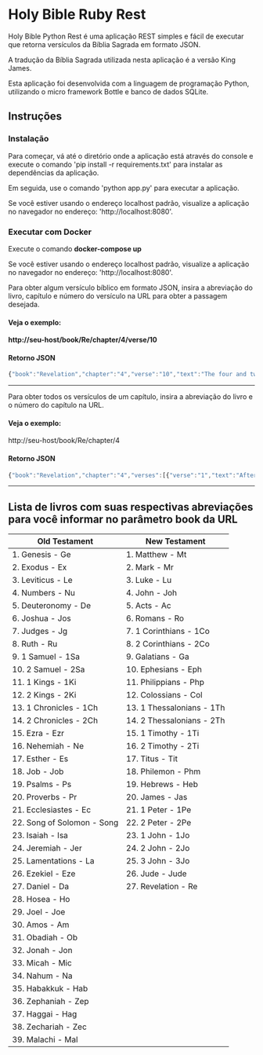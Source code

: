 # Holy Bible Ruby Rest 

Holy Bible Python Rest é uma aplicação REST simples e fácil de executar que retorna versículos da Bíblia Sagrada em formato JSON. 

A tradução da Bíblia Sagrada utilizada nesta aplicação é a versão King James. 

Esta aplicação foi desenvolvida com a linguagem de programação Python, utilizando o micro framework Bottle e banco de dados SQLite. 

## Instruções 

### Instalação 

Para começar, vá até o diretório onde a aplicação está através do console e execute o comando 'pip install -r requirements.txt' para instalar as dependências da aplicação.

Em seguida, use o comando 'python app.py' para executar a aplicação.

Se você estiver usando o endereço localhost padrão, visualize a aplicação no navegador no endereço: 'http://localhost:8080'.

### Executar com Docker 
Execute o comando 
**docker-compose up**

Se você estiver usando o endereço localhost padrão, visualize a aplicação no navegador no endereço: 'http://localhost:8080'. 

Para obter algum versículo bíblico em formato JSON, insira a abreviação do livro, capítulo e número do versículo na URL para obter a passagem desejada. 

#### Veja o exemplo: 
**http://seu-host/book/Re/chapter/4/verse/10**

#### Retorno JSON

```javascript
{"book":"Revelation","chapter":"4","verse":"10","text":"The four and twenty elders fall down before him that sat on the throne, and worship him that liveth for ever and ever, and cast their crowns before the throne, saying,"}
```
---

Para obter todos os versículos de um capítulo, insira a abreviação do livro e o número do capítulo na URL. 

#### Veja o exemplo:
http://seu-host/book/Re/chapter/4

#### Retorno JSON

```javascript
{"book":"Revelation","chapter":"4","verses":[{"verse":"1","text":"After this I looked, and, behold, a door [was] opened in heaven: and the first voice which I heard [was] as it were of a trumpet talking with me; which said, Come up hither, and I will shew thee things which must be hereafter."},{"verse":"2","text":"And immediately I was in the spirit: and, behold, a throne was set in heaven, and [one] sat on the throne."},{"verse":"3","text":"And he that sat was to look upon like a jasper and a sardine stone: and [there was] a rainbow round about the throne, in sight like unto an emerald."},{"verse":"4","text":"And round about the throne [were] four and twenty seats: and upon the seats I saw four and twenty elders sitting, clothed in white raiment; and they had on their heads crowns of gold."},{"verse":"5","text":"And out of the throne proceeded lightnings and thunderings and voices: and [there were] seven lamps of fire burning before the throne, which are the seven Spirits of God."},{"verse":"6","text":"And before the throne [there was] a sea of glass like unto crystal: and in the midst of the throne, and round about the throne, [were] four beasts full of eyes before and behind."},{"verse":"7","text":"And the first beast [was] like a lion, and the second beast like a calf, and the third beast had a face as a man, and the fourth beast [was] like a flying eagle."},{"verse":"8","text":"And the four beasts had each of them six wings about [him]; and [they were] full of eyes within: and they rest not day and night, saying, Holy, holy, holy, Lord God Almighty, which was, and is, and is to come."},{"verse":"9","text":"And when those beasts give glory and honour and thanks to him that sat on the throne, who liveth for ever and ever,"},{"verse":"10","text":"The four and twenty elders fall down before him that sat on the throne, and worship him that liveth for ever and ever, and cast their crowns before the throne, saying,"},{"verse":"11","text":"Thou art worthy, O Lord, to receive glory and honour and power: for thou hast created all things, and for thy pleasure they are and were created."}]}
```
---

## Lista de livros com suas respectivas abreviações para você informar no parâmetro book da URL 

| Old Testament               | New Testament              |
| --------------------------- | -------------------------- |
| 1. Genesis - Ge             | 1. Matthew - Mt            |
| 2. Exodus - Ex              | 2. Mark - Mr               |
| 3. Leviticus - Le           | 3. Luke - Lu               |
| 4. Numbers - Nu             | 4. John - Joh              |
| 5. Deuteronomy - De         | 5. Acts - Ac               |
| 6. Joshua - Jos             | 6. Romans - Ro             |
| 7. Judges - Jg              | 7. 1 Corinthians - 1Co     |
| 8. Ruth - Ru                | 8. 2 Corinthians - 2Co     |
| 9. 1 Samuel - 1Sa           | 9. Galatians - Ga          |
| 10. 2 Samuel - 2Sa          | 10. Ephesians - Eph        |
| 11. 1 Kings - 1Ki           | 11. Philippians - Php      |
| 12. 2 Kings - 2Ki           | 12. Colossians - Col       |
| 13. 1 Chronicles - 1Ch      | 13. 1 Thessalonians - 1Th  |
| 14. 2 Chronicles - 2Ch      | 14. 2 Thessalonians - 2Th  |
| 15. Ezra - Ezr              | 15. 1 Timothy - 1Ti        |
| 16. Nehemiah - Ne           | 16. 2 Timothy - 2Ti        |
| 17. Esther - Es             | 17. Titus - Tit            |
| 18. Job - Job               | 18. Philemon - Phm         |
| 19. Psalms - Ps             | 19. Hebrews - Heb          |
| 20. Proverbs - Pr           | 20. James - Jas            |
| 21. Ecclesiastes - Ec       | 21. 1 Peter - 1Pe          |
| 22. Song of Solomon - Song  | 22. 2 Peter - 2Pe          |
| 23. Isaiah - Isa            | 23. 1 John - 1Jo           |
| 24. Jeremiah - Jer          | 24. 2 John - 2Jo           |
| 25. Lamentations - La       | 25. 3 John - 3Jo           |
| 26. Ezekiel - Eze           | 26. Jude - Jude            |
| 27. Daniel - Da             | 27. Revelation - Re        |
| 28. Hosea - Ho              |                            |
| 29. Joel - Joe              |                            |
| 30. Amos - Am               |                            |
| 31. Obadiah - Ob            |                            |
| 32. Jonah - Jon             |                            |
| 33. Micah - Mic             |                            |
| 34. Nahum - Na              |                            |
| 35. Habakkuk - Hab          |                            |
| 36. Zephaniah - Zep         |                            |
| 37. Haggai - Hag            |                            |
| 38. Zechariah - Zec         |                            |
| 39. Malachi - Mal           |                            |
